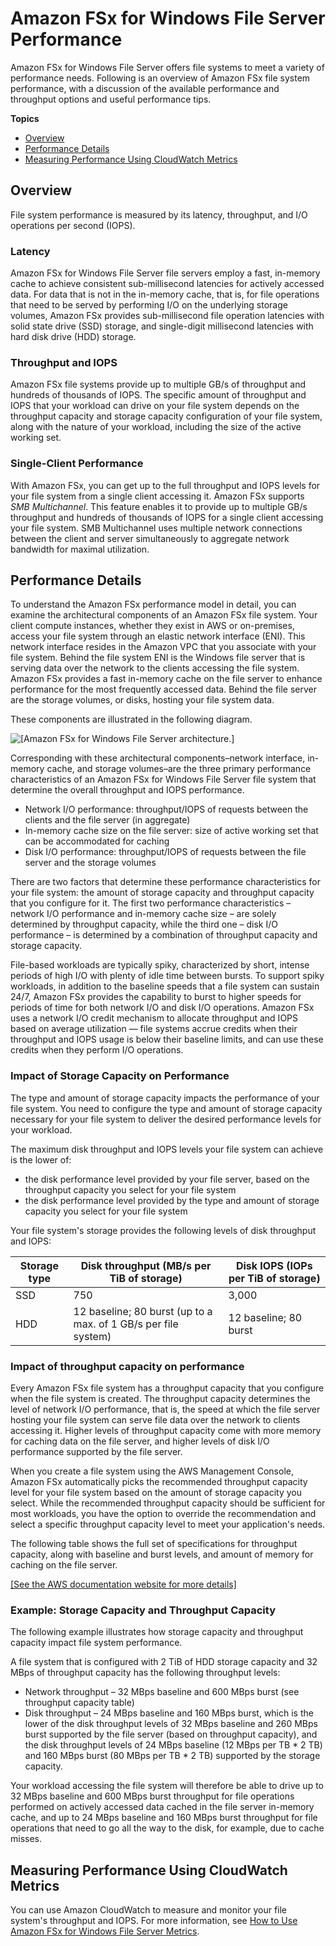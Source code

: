 # Amazon FSx for Windows File Server Performance<a name="performance"></a>

Amazon FSx for Windows File Server offers file systems to meet a variety of performance needs\. Following is an overview of Amazon FSx file system performance, with a discussion of the available performance and throughput options and useful performance tips\.

**Topics**
+ [Overview](#perf-overview)
+ [Performance Details](#performance-details-fsxw)
+ [Measuring Performance Using CloudWatch Metrics](#measure-performance-cw)

## Overview<a name="perf-overview"></a>

File system performance is measured by its latency, throughput, and I/O operations per second \(IOPS\)\.

### Latency<a name="latency-fsxW"></a>

 Amazon FSx for Windows File Server file servers employ a fast, in\-memory cache to achieve consistent sub\-millisecond latencies for actively accessed data\. For data that is not in the in\-memory cache, that is, for file operations that need to be served by performing I/O on the underlying storage volumes, Amazon FSx provides sub\-millisecond file operation latencies with solid state drive \(SSD\) storage, and single\-digit millisecond latencies with hard disk drive \(HDD\) storage\. 

### Throughput and IOPS<a name="throughput-and-iops-fsxw"></a>

 Amazon FSx file systems provide up to multiple GB/s of throughput and hundreds of thousands of IOPS\. The specific amount of throughput and IOPS that your workload can drive on your file system depends on the throughput capacity and storage capacity configuration of your file system, along with the nature of your workload, including the size of the active working set\. 

### Single\-Client Performance<a name="single-client-performance"></a>

With Amazon FSx, you can get up to the full throughput and IOPS levels for your file system from a single client accessing it\. Amazon FSx supports *SMB Multichannel*\. This feature enables it to provide up to multiple GB/s throughput and hundreds of thousands of IOPS for a single client accessing your file system\. SMB Multichannel uses multiple network connections between the client and server simultaneously to aggregate network bandwidth for maximal utilization\.

## Performance Details<a name="performance-details-fsxw"></a>

To understand the Amazon FSx performance model in detail, you can examine the architectural components of an Amazon FSx file system\. Your client compute instances, whether they exist in AWS or on\-premises, access your file system through an elastic network interface \(ENI\)\. This network interface resides in the Amazon VPC that you associate with your file system\. Behind the file system ENI is the Windows file server that is serving data over the network to the clients accessing the file system\. Amazon FSx provides a fast in\-memory cache on the file server to enhance performance for the most frequently accessed data\. Behind the file server are the storage volumes, or disks, hosting your file system data\. 

These components are illustrated in the following diagram\.

![\[Amazon FSx for Windows File Server architecture.\]](http://docs.aws.amazon.com/fsx/latest/WindowsGuide/images/perf-architecture-fsxW.png)

 Corresponding with these architectural components–network interface, in\-memory cache, and storage volumes–are the three primary performance characteristics of an Amazon FSx for Windows File Server file system that determine the overall throughput and IOPS performance\.
+ Network I/O performance: throughput/IOPS of requests between the clients and the file server \(in aggregate\)
+ In\-memory cache size on the file server: size of active working set that can be accommodated for caching
+ Disk I/O performance: throughput/IOPS of requests between the file server and the storage volumes

There are two factors that determine these performance characteristics for your file system: the amount of storage capacity and throughput capacity that you configure for it\. The first two performance characteristics – network I/O performance and in\-memory cache size – are solely determined by throughput capacity, while the third one – disk I/O performance – is determined by a combination of throughput capacity and storage capacity\.

File\-based workloads are typically spiky, characterized by short, intense periods of high I/O with plenty of idle time between bursts\. To support spiky workloads, in addition to the baseline speeds that a file system can sustain 24/7, Amazon FSx provides the capability to burst to higher speeds for periods of time for both network I/O and disk I/O operations\. Amazon FSx uses a network I/O credit mechanism to allocate throughput and IOPS based on average utilization — file systems accrue credits when their throughput and IOPS usage is below their baseline limits, and can use these credits when they perform I/O operations\. 

### Impact of Storage Capacity on Performance<a name="storage-capacity-and-performance"></a>

The type and amount of storage capacity impacts the performance of your file system\. You need to configure the type and amount of storage capacity necessary for your file system to deliver the desired performance levels for your workload\.

The maximum disk throughput and IOPS levels your file system can achieve is the lower of:
+ the disk performance level provided by your file server, based on the throughput capacity you select for your file system
+ the disk performance level provided by the type and amount of storage capacity you select for your file system

Your file system's storage provides the following levels of disk throughput and IOPS:


| Storage type | Disk throughput \(MB/s per TiB of storage\) | Disk IOPS \(IOPs per TiB of storage\) | 
| --- | --- | --- | 
| SSD | 750 | 3,000 | 
| HDD | 12 baseline; 80 burst \(up to a max\. of 1 GB/s per file system\)  | 12 baseline; 80 burst | 

### Impact of throughput capacity on performance<a name="impact-throughput-cap-performance"></a>

Every Amazon FSx file system has a throughput capacity that you configure when the file system is created\. The throughput capacity determines the level of network I/O performance, that is, the speed at which the file server hosting your file system can serve file data over the network to clients accessing it\. Higher levels of throughput capacity come with more memory for caching data on the file server, and higher levels of disk I/O performance supported by the file server\.

 When you create a file system using the AWS Management Console, Amazon FSx automatically picks the recommended throughput capacity level for your file system based on the amount of storage capacity you select\. While the recommended throughput capacity should be sufficient for most workloads, you have the option to override the recommendation and select a specific throughput capacity level to meet your application's needs\. 

The following table shows the full set of specifications for throughput capacity, along with baseline and burst levels, and amount of memory for caching on the file server\. 

[\[See the AWS documentation website for more details\]](http://docs.aws.amazon.com/fsx/latest/WindowsGuide/performance.html)

### Example: Storage Capacity and Throughput Capacity<a name="throughput-example-fsxw"></a>

The following example illustrates how storage capacity and throughput capacity impact file system performance\. 

 A file system that is configured with 2 TiB of HDD storage capacity and 32 MBps of throughput capacity has the following throughput levels:
+ Network throughput – 32 MBps baseline and 600 MBps burst \(see throughput capacity table\)
+ Disk throughput – 24 MBps baseline and 160 MBps burst, which is the lower of the disk throughput levels of 32 MBps baseline and 260 MBps burst supported by the file server \(based on throughput capacity\), and the disk throughput levels of 24 MBps baseline \(12 MBps per TB \* 2 TB\) and 160 MBps burst \(80 MBps per TB \* 2 TB\) supported by the storage capacity\.

 Your workload accessing the file system will therefore be able to drive up to 32 MBps baseline and 600 MBps burst throughput for file operations performed on actively accessed data cached in the file server in\-memory cache, and up to 24 MBps baseline and 160 MBps burst throughput for file operations that need to go all the way to the disk, for example, due to cache misses\. 

## Measuring Performance Using CloudWatch Metrics<a name="measure-performance-cw"></a>

You can use Amazon CloudWatch to measure and monitor your file system's throughput and IOPS\. For more information, see [How to Use Amazon FSx for Windows File Server Metrics](monitoring_overview.md#how_to_use_metrics)\.